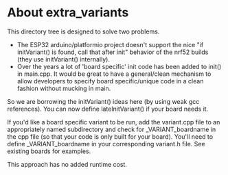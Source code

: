 # About extra_variants

This directory tree is designed to solve two problems.

- The ESP32 arduino/platformio project doesn't support the nice "if initVariant() is found, call that after init" behavior of the nrf52 builds (they use initVariant() internally).
- Over the years a lot of 'board specific' init code has been added to init() in main.cpp. It would be great to have a general/clean mechanism to allow developers to specify board specific/unique code in a clean fashion without mucking in main.

So we are borrowing the initVariant() ideas here (by using weak gcc references). You can now define lateInitVariant() if your board needs it.

If you'd like a board specific variant to be run, add the variant.cpp file to an appropriately named
subdirectory and check for \_VARIANT_boardname in the cpp file (so that your code is only built for your board).
You'll need to define \_VARIANT_boardname in your corresponding variant.h file.
See existing boards for examples.

This approach has no added runtime cost.
